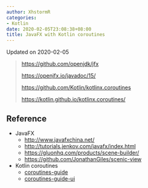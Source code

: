 ```yaml
---
author: XhstormR
categories:
- Kotlin
date: 2020-02-05T23:08:38+08:00
title: JavaFX with Kotlin coroutines
---
```


<!--more-->

Updated on 2020-02-05

> https://github.com/openjdk/jfx
>
> https://openjfx.io/javadoc/15/
>
> https://github.com/Kotlin/kotlinx.coroutines
>
> https://kotlin.github.io/kotlinx.coroutines/

## Reference
* JavaFX
  * http://www.javafxchina.net/
  * http://tutorials.jenkov.com/javafx/index.html
  * https://gluonhq.com/products/scene-builder/
  * https://github.com/JonathanGiles/scenic-view
* Kotlin coroutines
  * [coroutines-guide](https://kotlinlang.org/docs/reference/coroutines/coroutines-guide.html)
  * [coroutines-guide-ui](https://github.com/Kotlin/kotlinx.coroutines/blob/master/ui/coroutines-guide-ui.md)
